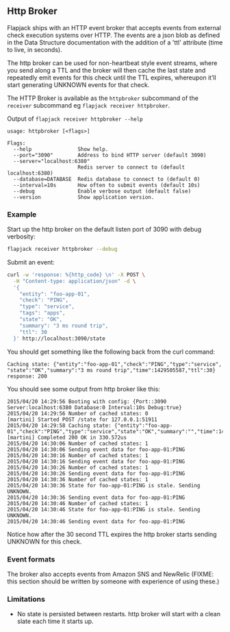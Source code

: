 ## Http Broker

Flapjack ships with an HTTP event broker that accepts events from external check execution systems over HTTP. The events are a json blob as defined in the Data Structure documentation with the addition of a 'ttl' attribute (time to live, in seconds).

The http broker can be used for non-heartbeat style event streams, where you send along a TTL and the broker will then cache the last state and repeatedly emit events for this check until the TTL expires, whereupon it’ll start generating UNKNOWN events for that check.

The HTTP Broker is available as the `httpbroker` subcommand of the `receiver` subcommand eg `flapjack receiver httpbroker`.

Output of `flapjack receiver httpbroker --help`

```text
usage: httpbroker [<flags>]

Flags:
  --help               Show help.
  --port="3090"        Address to bind HTTP server (default 3090)
  --server="localhost:6380"
                       Redis server to connect to (default localhost:6380)
  --database=DATABASE  Redis database to connect to (default 0)
  --interval=10s       How often to submit events (default 10s)
  --debug              Enable verbose output (default false)
  --version            Show application version.
```

### Example

Start up the http broker on the default listen port of 3090 with debug verbosity:

```bash
flapjack receiver httpbroker --debug
```


Submit an event:

```bash
curl -w 'response: %{http_code} \n' -X POST \
  -H "Content-type: application/json" -d \
  '{
    "entity": "foo-app-01",
    "check": "PING",
    "type": "service",
    "tags": "apps",
    "state": "OK",
    "summary": "3 ms round trip",
    "ttl": 30
  }' http://localhost:3090/state
```

You should get something like the following back from the curl command:

```text
Caching state: {"entity":"foo-app-01","check":"PING","type":"service",
"state":"OK","summary":"3 ms round trip","time":1429505587,"ttl":30}
response: 200
```

You should see some output from http broker like this:

```
2015/04/20 14:29:56 Booting with config: {Port::3090 Server:localhost:6380 Database:0 Interval:10s Debug:true}
2015/04/20 14:29:56 Number of cached states: 0
[martini] Started POST /state for 127.0.0.1:51911
2015/04/20 14:29:58 Caching state: {"entity":"foo-app-01","check":"PING","type":"service","state":"OK","summary":"","time":1429505998,"ttl":30}
[martini] Completed 200 OK in 330.572us
2015/04/20 14:30:06 Number of cached states: 1
2015/04/20 14:30:06 Sending event data for foo-app-01:PING
2015/04/20 14:30:16 Number of cached states: 1
2015/04/20 14:30:16 Sending event data for foo-app-01:PING
2015/04/20 14:30:26 Number of cached states: 1
2015/04/20 14:30:26 Sending event data for foo-app-01:PING
2015/04/20 14:30:36 Number of cached states: 1
2015/04/20 14:30:36 State for foo-app-01:PING is stale. Sending UNKNOWN.
2015/04/20 14:30:36 Sending event data for foo-app-01:PING
2015/04/20 14:30:46 Number of cached states: 1
2015/04/20 14:30:46 State for foo-app-01:PING is stale. Sending UNKNOWN.
2015/04/20 14:30:46 Sending event data for foo-app-01:PING
```

Notice how after the 30 second TTL expires the http broker starts sending UNKNOWN for this check.

### Event formats

The broker also accepts events from Amazon SNS and NewRelic (FIXME: this section should be written by someone with experience of using these.)

### Limitations

* No state is persisted between restarts. http broker will start with a clean slate each time it starts up.
